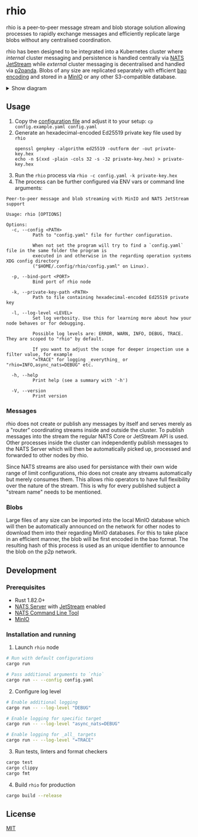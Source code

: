 # rhio

rhio is a peer-to-peer message stream and blob storage solution allowing processes to rapidly exchange messages and efficiently replicate large blobs without any centralised coordination.

rhio has been designed to be integrated into a Kubernetes cluster where _internal_ cluster messaging and persistence is handled centrally via [NATS JetStream](https://docs.nats.io/nats-concepts/jetstream) while _external_ cluster messaging is decentralised and handled via [p2panda](https://p2panda.org). Blobs of any size are replicated separately with efficient [bao encoding](https://github.com/oconnor663/bao) and stored in a [MinIO](https://min.io/) or any other S3-compatible database.

<details>
<summary>Show diagram</summary>

```
                                                   .. other clusters ..

                                                           ▲  │
 Cluster                                                   │  │
┌──────────────────────────────────────────────────────────┼──┼──────┐
│                                                          │  │      │
│ ┌─────────────────┐         ┌──────────┐   Publish   ┌───┼──▼───┐  │
│ │                 ┼─────────►          ┼─────────────►          │  │
│ │   .. other      │         │   NATS   │             │   rhio   │  │
│ │   processes ..  │         │  Server  │  Subscribe  │ p2p node │  │
│ │                 ◄─────────┼          ◄─────────────┼          │  │
│ └─────────────────┘         └──────────┘             └───▲──┬───┘  │
│                                                          │  │      │
│                                                          │  │      │
│                                                     ┌────┼──▼────┐ │
│                                                     │  MinIO S3  │ │
│                                                     │ Blob Store │ │
│                                                     └────────────┘ │
└────────────────────────────────────────────────────────────────────┘
```
</details>

## Usage

1. Copy the [configuration file](config.example.yaml) and adjust it to your setup: `cp config.example.yaml config.yaml`
2. Generate an hexadecimal-encoded Ed25519 private key file used by `rhio`
    ```
    openssl genpkey -algorithm ed25519 -outform der -out private-key.hex
    echo -n $(xxd -plain -cols 32 -s -32 private-key.hex) > private-key.hex
    ```
3. Run the `rhio` process via `rhio -c config.yaml -k private-key.hex`
4. The process can be further configured via ENV vars or command line arguments:

```
Peer-to-peer message and blob streaming with MinIO and NATS JetStream support

Usage: rhio [OPTIONS]

Options:
  -c, --config <PATH>
          Path to "config.yaml" file for further configuration.

          When not set the program will try to find a `config.yaml` file in the same folder the program is
          executed in and otherwise in the regarding operation systems XDG config directory
          ("$HOME/.config/rhio/config.yaml" on Linux).

  -p, --bind-port <PORT>
          Bind port of rhio node

  -k, --private-key-path <PATH>
          Path to file containing hexadecimal-encoded Ed25519 private key

  -l, --log-level <LEVEL>
          Set log verbosity. Use this for learning more about how your node behaves or for debugging.

          Possible log levels are: ERROR, WARN, INFO, DEBUG, TRACE. They are scoped to "rhio" by default.

          If you want to adjust the scope for deeper inspection use a filter value, for example
          "=TRACE" for logging _everything_ or "rhio=INFO,async_nats=DEBUG" etc.

  -h, --help
          Print help (see a summary with '-h')

  -V, --version
          Print version
```

### Messages

rhio does not create or publish any messages by itself and serves merely as a "router" coordinating streams inside and outside the cluster. To publish messages into the stream the regular NATS Core or JetStream API is used. Other processes inside the cluster can independently publish messages to the NATS Server which will then be automatically picked up, processed and forwarded to other nodes by rhio.

Since NATS streams are also used for persistance with their own wide range of limit configurations, rhio does not create any streams automatically but merely consumes them. This allows rhio operators to have full flexibility over the nature of the stream. This is why for every published subject a "stream name" needs to be mentioned.

### Blobs

Large files of any size can be imported into the local MinIO database which will then be automatically announced on the network for other nodes to download them into their regarding MinIO databases. For this to take place in an efficient manner, the blob will be first encoded in the bao format. The resulting hash of this process is used as an unique identifier to announce the blob on the p2p network.

## Development

### Prerequisites

* Rust 1.82.0+
* [NATS Server](https://docs.nats.io/running-a-nats-service/introduction) with [JetStream](https://docs.nats.io/running-a-nats-service/configuration/resource_management) enabled
* [NATS Command Line Tool](https://docs.nats.io/using-nats/nats-tools/nats_cli)
* [MinIO](https://min.io/download)

### Installation and running

1. Launch `rhio` node
```bash
# Run with default configurations
cargo run

# Pass additional arguments to `rhio`
cargo run -- --config config.yaml
```
2. Configure log level
```bash
# Enable additional logging
cargo run -- --log-level "DEBUG"

# Enable logging for specific target
cargo run -- --log-level "async_nats=DEBUG"

# Enable logging for _all_ targets
cargo run -- --log-level "=TRACE"
```
3. Run tests, linters and format checkers
```bash
cargo test
cargo clippy
cargo fmt
```
4. Build `rhio` for production
```bash
cargo build --release
```

## License

[MIT](LICENSE)
